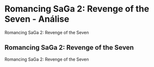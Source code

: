 ---
---

# Romancing SaGa 2: Revenge of the Seven - Análise

Romancing SaGa 2: Revenge of the Seven

## Romancing SaGa 2: Revenge of the Seven

Romancing SaGa 2: Revenge of the Seven
